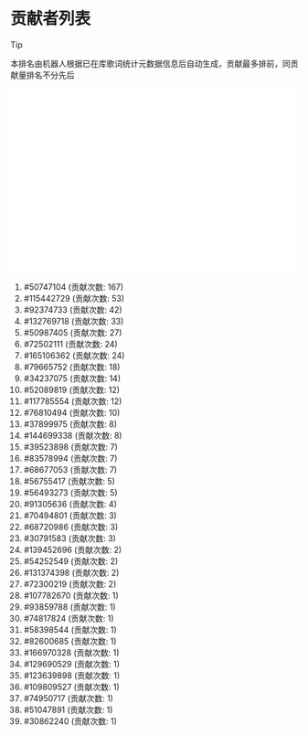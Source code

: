 # 贡献者列表

> [!TIP]
> 本排名由机器人根据已在库歌词统计元数据信息后自动生成，贡献最多排前，同贡献量排名不分先后

![贡献者头像画廊](./CONTRIBUTORS.svg)

1. #50747104 (贡献次数: 167)
2. #115442729 (贡献次数: 53)
3. #92374733 (贡献次数: 42)
4. #132769718 (贡献次数: 33)
5. #50987405 (贡献次数: 27)
6. #72502111 (贡献次数: 24)
7. #165106362 (贡献次数: 24)
8. #79665752 (贡献次数: 18)
9. #34237075 (贡献次数: 14)
10. #52089819 (贡献次数: 12)
11. #117785554 (贡献次数: 12)
12. #76810494 (贡献次数: 10)
13. #37899975 (贡献次数: 8)
14. #144699338 (贡献次数: 8)
15. #39523898 (贡献次数: 7)
16. #83578994 (贡献次数: 7)
17. #68677053 (贡献次数: 7)
18. #56755417 (贡献次数: 5)
19. #56493273 (贡献次数: 5)
20. #91305636 (贡献次数: 4)
21. #70494801 (贡献次数: 3)
22. #68720986 (贡献次数: 3)
23. #30791583 (贡献次数: 3)
24. #139452696 (贡献次数: 2)
25. #54252549 (贡献次数: 2)
26. #131374398 (贡献次数: 2)
27. #72300219 (贡献次数: 2)
28. #107782670 (贡献次数: 1)
29. #93859788 (贡献次数: 1)
30. #74817824 (贡献次数: 1)
31. #58398544 (贡献次数: 1)
32. #82600685 (贡献次数: 1)
33. #166970328 (贡献次数: 1)
34. #129690529 (贡献次数: 1)
35. #123639898 (贡献次数: 1)
36. #109809527 (贡献次数: 1)
37. #74950717 (贡献次数: 1)
38. #51047891 (贡献次数: 1)
39. #30862240 (贡献次数: 1)
